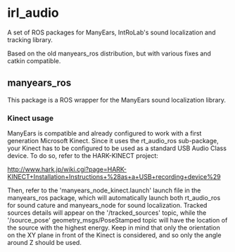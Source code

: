 irl_audio
=========

A set of ROS packages for ManyEars, IntRoLab's sound localization and
tracking library.

Based on the old manyears_ros distribution, but with various fixes and
catkin compatible.

manyears_ros
------------

This package is a ROS wrapper for the ManyEars sound localization library.

### Kinect usage
ManyEars is compatible and already configured to work with a first generation
Microsoft Kinect.
Since it uses the rt_audio_ros sub-package, your Kinect has to be configured to
be used as a standard USB Audio Class device.
To do so, refer to the HARK-KINECT project:

http://www.hark.jp/wiki.cgi?page=HARK-KINECT+Installation+Instructions+%28as+a+USB+recording+device%29

Then, refer to the 'manyears_node_kinect.launch' launch file in the manyears_ros
package, which will automatically launch both rt_audio_ros for sound cature and
manyears_node for sound localization.
Tracked sources details will appear on the '/tracked_sources' topic, while the
'/source_pose' geometry_msgs/PoseStamped topic will have the location of the
source with the highest energy.
Keep in mind that only the orientation on the XY plane in front of the Kinect is
considered, and so only the angle around Z should be used.

